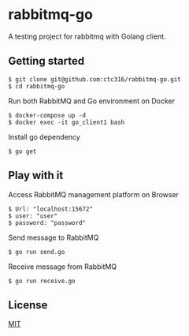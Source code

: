 # rabbitmq-go

A testing project for rabbitmq with Golang client.

## Getting started
```
$ git clone git@github.com:ctc316/rabbitmq-go.git
$ cd rabbitmq-go
```

Run both RabbitMQ and Go environment on Docker
```
$ docker-compose up -d 
$ docker exec -it go_client1 bash
```

Install go dependency
```
$ go get
```


## Play with it

Access RabbitMQ management platform on Browser
```
$ Url: "localhost:15672"
$ user: "user"
$ password: "password"
```

Send message to RabbitMQ
```
$ go run send.go
```

Receive message from RabbitMQ
```
$ go run receive.go
```

## License
[MIT](https://github.com/ctc316/rabbitmq-go/blob/master/LICENSE)
